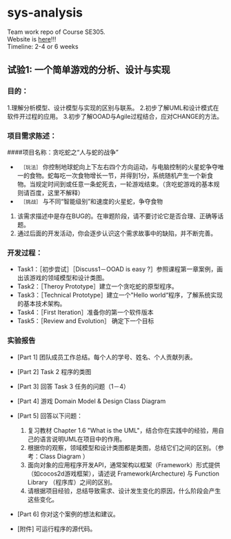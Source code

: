sys-analysis
============

Team work repo of Course SE305.  
Website is [here](http://ss.sysu.edu.cn/~pml/se305/2013spring/hw_lab.html)!!!  
Timeline: 2-4 or 6 weeks

## 试验1: 一个简单游戏的分析、设计与实现

### 目的：

1.理解分析模型、设计模型与实现的区别与联系。
2.初步了解UML和设计模式在软件开过程的应用。
3.初步了解OOAD与Agile过程结合，应对CHANGE的方法。

### 项目需求陈述：

####项目名称：贪吃蛇之“人与蛇的战争” 

* ` ［玩法］` 你控制地球蛇向上下左右四个方向运动，与电脑控制的火星蛇争夺唯一的食物。蛇每吃一次食物增长一节，并得到1分，系统随机产生一个新食物。当规定时间到或任意一条蛇死去，一轮游戏结束。（贪吃蛇游戏的基本规则请百度，这里不解释）  
* ` ［挑战］` 与不同“智能级别”和速度的火星蛇，争夺食物

1. 该需求描述中是存在BUG的。在审题阶段，请不要讨论它是否合理、正确等话题。
2. 通过后面的开发活动，你会逐步认识这个需求故事中的缺陷，并不断完善。 

### 开发过程：

* Task1：［初步尝试］［Discuss1－OOAD is easy ?］参照课程第一章案例，画出该游戏的领域模型和设计类图。
* Task2：［Theroy Prototype］建立一个贪吃蛇的原型程序。
* Task3：［Technical Prototype］建立一个"Hello world“程序，了解系统实现的基本技术架构。
* Task4：［First Iteration］准备你的第一个软件版本
* Task5：［Review and Evolution］ 确定下一个目标

### 实验报告

* [Part 1] 团队成员工作总结。每个人的学号、姓名、个人贡献列表。
* [Part 2] Task 2 程序的类图
* [Part 3] 回答 Task 3 任务的问题（1－4）
* [Part 4] 游戏 Domain Model & Design Class Diagram 
* [Part 5] 回答以下问题：

  1. 复习教材 Chapter 1.6 "What is the UML"，结合你在实践中的经验，用自己的语言说明UML在项目中的作用。
  1. 根据你的观察，领域模型和设计类图都是类图，总结它们之间的区别。（参考：Class Diagram ）
  1. 面向对象的应用程序开发API，通常架构以框架（Framework）形式提供（如cocos2d游戏框架），请述说 Framework(Archecture) 与 Function Library （程序库）之间的区别。
  1. 请根据项目经验，总结导致需求、设计发生变化的原因，什么阶段会产生这些变化。

* [Part 6] 你对这个案例的想法和建议。
* [附件] 可运行程序的源代码。

